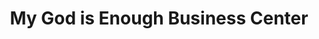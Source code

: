 ---
title: "My God is Enough Business Center"
url: /gbarnga/my-god-is-enough-business-center-broad-street/
shop: convenience
---